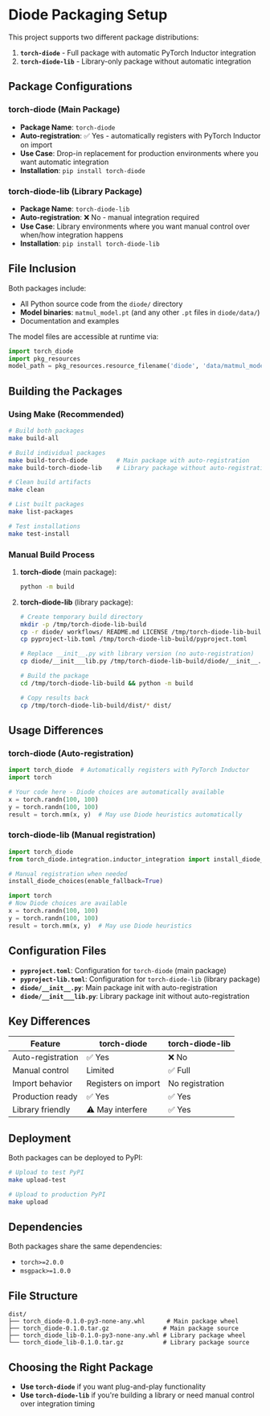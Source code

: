 # Diode Packaging Setup

This project supports two different package distributions:

1. **`torch-diode`** - Full package with automatic PyTorch Inductor integration
2. **`torch-diode-lib`** - Library-only package without automatic integration

## Package Configurations

### torch-diode (Main Package)
- **Package Name**: `torch-diode`
- **Auto-registration**: ✅ Yes - automatically registers with PyTorch Inductor on import
- **Use Case**: Drop-in replacement for production environments where you want automatic integration
- **Installation**: `pip install torch-diode`

### torch-diode-lib (Library Package)
- **Package Name**: `torch-diode-lib`
- **Auto-registration**: ❌ No - manual integration required
- **Use Case**: Library environments where you want manual control over when/how integration happens
- **Installation**: `pip install torch-diode-lib`

## File Inclusion

Both packages include:
- All Python source code from the `diode/` directory
- **Model binaries**: `matmul_model.pt` (and any other `.pt` files in `diode/data/`)
- Documentation and examples

The model files are accessible at runtime via:
```python
import torch_diode
import pkg_resources
model_path = pkg_resources.resource_filename('diode', 'data/matmul_model.pt')
```

## Building the Packages

### Using Make (Recommended)

```bash
# Build both packages
make build-all

# Build individual packages
make build-torch-diode        # Main package with auto-registration
make build-torch-diode-lib    # Library package without auto-registration

# Clean build artifacts
make clean

# List built packages
make list-packages

# Test installations
make test-install
```

### Manual Build Process

1. **torch-diode** (main package):
   ```bash
   python -m build
   ```

2. **torch-diode-lib** (library package):
   ```bash
   # Create temporary build directory
   mkdir -p /tmp/torch-diode-lib-build
   cp -r diode/ workflows/ README.md LICENSE /tmp/torch-diode-lib-build/
   cp pyproject-lib.toml /tmp/torch-diode-lib-build/pyproject.toml

   # Replace __init__.py with library version (no auto-registration)
   cp diode/__init___lib.py /tmp/torch-diode-lib-build/diode/__init__.py

   # Build the package
   cd /tmp/torch-diode-lib-build && python -m build

   # Copy results back
   cp /tmp/torch-diode-lib-build/dist/* dist/
   ```

## Usage Differences

### torch-diode (Auto-registration)

```python
import torch_diode  # Automatically registers with PyTorch Inductor
import torch

# Your code here - Diode choices are automatically available
x = torch.randn(100, 100)
y = torch.randn(100, 100)
result = torch.mm(x, y)  # May use Diode heuristics automatically
```

### torch-diode-lib (Manual registration)

```python
import torch_diode
from torch_diode.integration.inductor_integration import install_diode_choices

# Manual registration when needed
install_diode_choices(enable_fallback=True)

import torch
# Now Diode choices are available
x = torch.randn(100, 100)
y = torch.randn(100, 100)
result = torch.mm(x, y)  # May use Diode heuristics
```

## Configuration Files

- **`pyproject.toml`**: Configuration for `torch-diode` (main package)
- **`pyproject-lib.toml`**: Configuration for `torch-diode-lib` (library package)
- **`diode/__init__.py`**: Main package init with auto-registration
- **`diode/__init___lib.py`**: Library package init without auto-registration

## Key Differences

| Feature | torch-diode | torch-diode-lib |
|---------|-------------|-----------------|
| Auto-registration | ✅ Yes | ❌ No |
| Manual control | Limited | ✅ Full |
| Import behavior | Registers on import | No registration |
| Production ready | ✅ Yes | ✅ Yes |
| Library friendly | ⚠️ May interfere | ✅ Yes |

## Deployment

Both packages can be deployed to PyPI:

```bash
# Upload to test PyPI
make upload-test

# Upload to production PyPI
make upload
```

## Dependencies

Both packages share the same dependencies:
- `torch>=2.0.0`
- `msgpack>=1.0.0`

## File Structure

```
dist/
├── torch_diode-0.1.0-py3-none-any.whl      # Main package wheel
├── torch_diode-0.1.0.tar.gz               # Main package source
├── torch_diode_lib-0.1.0-py3-none-any.whl # Library package wheel
└── torch_diode_lib-0.1.0.tar.gz           # Library package source
```

## Choosing the Right Package

- **Use `torch-diode`** if you want plug-and-play functionality
- **Use `torch-diode-lib`** if you're building a library or need manual control over integration timing
